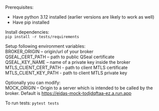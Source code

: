 Prerequisites:
- Have python 3.12 installed (earlier versions are likely to work as well)
- Have pip installed

Install dependencies:  
`pip install -r tests/requirements`

Setup following environment variables:  
BROKER_ORIGIN – origin/url of your broker  
QSEAL_CERT_PATH – path to public QSeal certificate   
QSEAL_KEY_NAME – name of a private key inside the broker
MTLS_CLIENT_CERT_PATH - path to client MTLS certificate  
MTLS_CLIENT_KEY_PATH - path to client MTLS private key  

Optionally you can modify:  
MOCK_ORIGIN – Origin to a server which is intended to be called by the broker. Default is https://eidas-mock-todjdqftaa-ez.a.run.app

To run tests:
`pytest tests`
